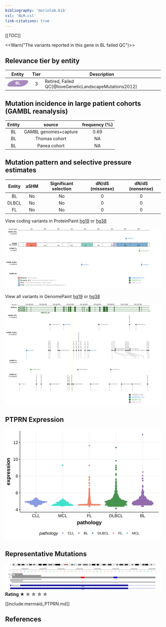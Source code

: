 ```yaml
---
bibliography: 'morinlab.bib'
csl: 'NLM.csl'
link-citations: true
---
```

[[_TOC_]]

<<Warn("The variants reported in this gene in BL failed QC")>>


## Relevance tier by entity

|Entity|Tier|Description                           |
|:------:|:----:|--------------------------------------|
|![BL](images/icons/BL_tier2.png)    |3   |Retired, Failed QC[@loveGeneticLandscapeMutations2012]|

## Mutation incidence in large patient cohorts (GAMBL reanalysis)

|Entity|source               |frequency (%)|
|:------:|:---------------------:|:-------------:|
|BL    |GAMBL genomes+capture|0.69         |
|BL    |Thomas cohort        |  NA         |
|BL    |Panea cohort         |  NA         |

## Mutation pattern and selective pressure estimates

|Entity|aSHM|Significant selection|dN/dS (missense)|dN/dS (nonsense)|
|:------:|:----:|:---------------------:|:----------------:|:----------------:|
|BL    |No  |No                   |0               |0               |
|DLBCL |No  |No                   |0               |0               |
|FL    |No  |No                   |0               |0               |



View coding variants in ProteinPaint [hg19](https://morinlab.github.io/LLMPP/GAMBL/PTPRN_protein.html)  or [hg38](https://morinlab.github.io/LLMPP/GAMBL/PTPRN_protein_hg38.html)

![](images/proteinpaint/PTPRN_NM_002846.svg)

View all variants in GenomePaint [hg19](https://morinlab.github.io/LLMPP/GAMBL/PTPRN.html)  or [hg38](https://morinlab.github.io/LLMPP/GAMBL/PTPRN_hg38.html)

![](images/proteinpaint/PTPRN.svg)

## PTPRN Expression
![](images/gene_expression/PTPRN_by_pathology.svg)
<!-- ORIGIN: loveGeneticLandscapeMutations2012 -->
<!-- BL: loveGeneticLandscapeMutations2012 -->

## Representative Mutations

![](primary/Love_PTPRN.svg)
**Rating**
&starf; &star; &star; &star; &star;


[[include:mermaid_PTPRN.md]]

## References

